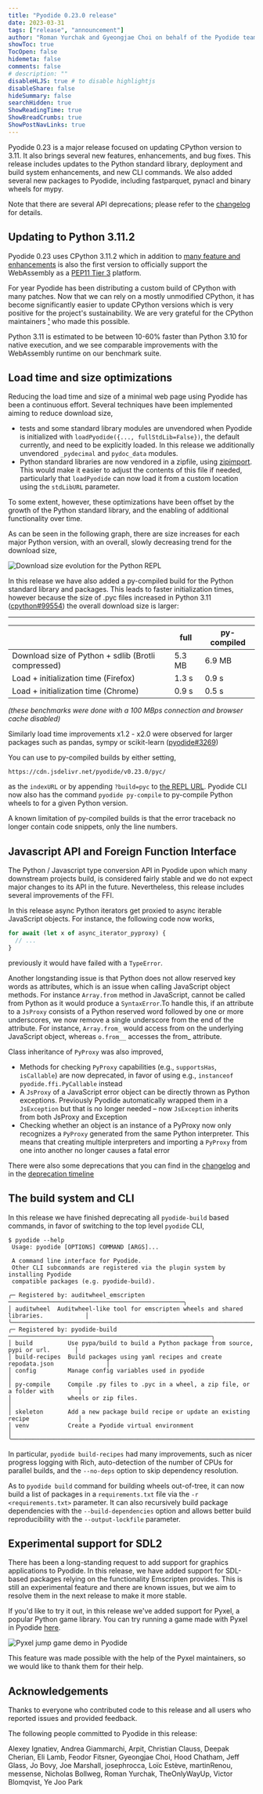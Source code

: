 ```yaml
---
title: "Pyodide 0.23.0 release"
date: 2023-03-31
tags: ["release", "announcement"]
author: "Roman Yurchak and Gyeongjae Choi on behalf of the Pyodide team"
showToc: true
TocOpen: false
hidemeta: false
comments: false
# description: ""
disableHLJS: true # to disable highlightjs
disableShare: false
hideSummary: false
searchHidden: true
ShowReadingTime: true
ShowBreadCrumbs: true
ShowPostNavLinks: true
---
```


Pyodide 0.23 is a major release focused on updating CPython version to 3.11. It
also brings several new features, enhancements, and bug fixes. This
release includes updates to the Python standard library, deployment and build
system enhancements, and new CLI commands. We also added several new packages
to Pyodide, including fastparquet, pynacl and binary wheels for mypy.

Note that there are several API deprecations; please refer to the
[changelog](https://pyodide.org/en/stable/project/changelog.html#version-0-23-0)
for details.

## Updating to Python 3.11.2

Pyodide 0.23 uses CPython 3.11.2 which in addition to [many feature and
enhancements](https://docs.python.org/3/whatsnew/3.11.html) is also the first
version to officially support the WebAssembly as a [PEP11 Tier
3](https://peps.python.org/pep-0011/#tier-3) platform.

For year Pyodide has been distributing a custom build of CPython with many patches.
Now that we can rely on a mostly unmodified CPython, it has become significantly easier
to update CPython versions which is very positive for the
project's sustainability. We are very grateful for the CPython maintainers
[¹](https://blog.pyodide.org/posts/0.22-release/#acknowledgements) who made this possible.

Python 3.11 is estimated to be between 10-60% faster than Python 3.10 for
native execution, and we see comparable improvements with the WebAssembly
runtime on our benchmark suite.

## Load time and size optimizations

Reducing the load time and size of a minimal web page using Pyodide has been a
continuous effort. Several techniques have been implemented aiming to reduce
download size,
 - tests and some standard library modules are unvendored when Pyodide is
   initialized with `loadPyodide({..., fullStdLib=False})`, the default
   currently, and need to be explicitly loaded. In this release we additionally
   unvendored `_pydecimal` and `pydoc_data` modules.
 - Python standard libraries are now vendored in a zipfile,
   using [zipimport](https://docs.python.org/3/library/zipimport.html).
   This would make it easier to adjust the contents of this file if needed,
   particularly that `loadPyodide` can now load it from a custom location
   using the `stdLibURL` parameter.

To some extent, however, these optimizations have been offset by the
growth of the Python standard library, and the enabling of additional
functionality over time. 

As can be seen in the following graph, there are size increases for each major
Python version, with an overall, slowly decreasing trend for the download size,

<img src="download_size_evolution.webp" alt="Download size evolution for the Python REPL" />

In this release we have also added a py-compiled build for the Python standard
library and packages. This leads to faster initialization times, however
because the size of .pyc files increased in Python 3.11
([cpython#99554](https://github.com/python/cpython/issues/99554)) the overall
download size is larger:

--------------------------------------------
|        | full | py-compiled |
|--------|------|-------------|
| Download size of Python + sdlib (Brotli compressed) |  5.3 MB |      6.9 MB    | 
| Load + initialization time (Firefox) |  1.3 s |      0.9 s    |
| Load + initialization time (Chrome)  |  0.9 s |      0.5 s    |

*(these benchmarks were done with a 100 MBps connection and browser cache disabled)*

Similarly load time improvements x1.2 - x2.0 were observed for larger packages
such as pandas, sympy or scikit-learn
([pyodide#3269](https://github.com/pyodide/pyodide/issues/3269))

You can use to py-compiled builds by either setting,
```
https://cdn.jsdelivr.net/pyodide/v0.23.0/pyc/
```
as the `indexURL` or by appending `?build=pyc` to [the REPL
URL](https://pyodide.org/en/stable/console.html?build=pyc). Pyodide CLI now
also has the command `pyodide py-compile` to py-compile Python wheels to for a
given Python version.

A known limitation of py-compiled builds is that the error traceback no longer
contain code snippets, only the line numbers.

## Javascript API and Foreign Function Interface

The Python / Javascript type conversion API in Pyodide upon which many
downstream projects build, is considered fairly stable and we do not expect
major changes to its API in the future. Nevertheless, this release includes
several improvements of the FFI.

In this release async Python iterators get proxied to async iterable JavaScript
objects. For instance, the following code now works,

```javascript
for await (let x of async_iterator_pyproxy) {
  // ...
}
```
previously it would have failed with a `TypeError`.

Another longstanding issue is that Python does not allow reserved key words as
attributes, which is an issue when calling JavaScript object methods.  For
instance `Array.from` method in JavaScript, cannot be called from Python as it
would produce a `SyntaxError`.To handle this, if an attribute to a `JsProxy`
consists of a Python reserved word followed by one or more underscores, we now
remove a single underscore from the end of the attribute. For instance,
`Array.from_` would access from on the underlying JavaScript object, whereas
`o.from__` accesses the from_ attribute.

Class inheritance of `PyProxy` was also improved,
 - Methods for checking `PyProxy` capabilities (e.g., `supportsHas`,
   `isCallable`) are now deprecated, in favor of using e.g., `instanceof
   pyodide.ffi.PyCallable` instead
 - A `JsProxy` of a JavaScript error object can be directly thrown as Python
   exceptions. Previously Pyodide automatically wrapped them in a `JsException`
   but that is no longer needed – now `JsException` inherits from both JsProxy
   and Exception
 - Checking whether an object is an instance of a PyProxy now only recognizes a
   `PyProxy` generated from the same Python interpreter. This means that creating
   multiple interpreters and importing a `PyProxy` from one into another no
   longer causes a fatal error

There were also some deprecations that you can find in the
[changelog](https://pyodide.org/en/stable/project/changelog.html) and in the
[deprecation
timeline](https://pyodide.org/en/stable/project/deprecation-timeline.html)



## The build system and CLI

In this release we have finished deprecating all `pyodide-build` based
commands, in favor of switching to the top level `pyodide` CLI,
```
$ pyodide --help
 Usage: pyodide [OPTIONS] COMMAND [ARGS]...                                                
                                                                                           
 A command line interface for Pyodide.                                                     
 Other CLI subcommands are registered via the plugin system by installing Pyodide          
 compatible packages (e.g. pyodide-build).                                                 
                                                                                           
╭─ Registered by: auditwheel_emscripten ──────────────────────────────────────────────────╮
│ auditwheel  Auditwheel-like tool for emscripten wheels and shared libraries.            │
╰─────────────────────────────────────────────────────────────────────────────────────────╯
╭─ Registered by: pyodide-build ──────────────────────────────────────────────────────────╮
│ build          Use pypa/build to build a Python package from source, pypi or url.       │
│ build-recipes  Build packages using yaml recipes and create repodata.json               │
│ config         Manage config variables used in pyodide                                  │
│ py-compile     Compile .py files to .pyc in a wheel, a zip file, or a folder with       │
│                wheels or zip files.                                                     │
│ skeleton       Add a new package build recipe or update an existing recipe              │
│ venv           Create a Pyodide virtual environment                                     │
╰─────────────────────────────────────────────────────────────────────────────────────────╯
```

In particular, `pyodide build-recipes` had many improvements, such as nicer
progress logging with Rich, auto-detection of the number of CPUs for parallel
builds, and the `--no-deps` option to skip dependency resolution.

As to `pyodide build` command for building wheels out-of-tree, it can now
build a list of packages in a `requirements.txt` file via the `-r
<requirements.txt>` parameter. It can also recursively build package
dependencies with the `--build-dependencies` option and allows better build
reproducibility with the `--output-lockfile` parameter.

## Experimental support for SDL2

There has been a long-standing request to add support for graphics applications
to Pyodide. In this release, we have added support for SDL-based packages
relying on the functionality Emscripten provides.
This is still an experimental feature and there are known issues,
but we aim to resolve them in the next release to make it more stable.

If you'd like to try it out, in this release we've added support for Pyxel,
a popular Python game library. You can try running a game made with Pyxel in Pyodide
[here](https://ryanking13.github.io/pyodide-pyxel-test/).

<img src="pyxel-jumpgame.gif" alt="Pyxel jump game demo in Pyodide" />

This feature was made possible with the help of the Pyxel maintainers,
so we would like to thank them for their help.

## Acknowledgements

Thanks to everyone who contributed code to this release and all users who
reported issues and provided feedback. 

The following people committed to Pyodide in this release:

Alexey Ignatiev, Andrea Giammarchi, Arpit, Christian Clauss, Deepak Cherian,
Eli Lamb, Feodor Fitsner, Gyeongjae Choi, Hood Chatham, Jeff Glass, Jo Bovy,
Joe Marshall, josephrocca, Loïc Estève, martinRenou, messense, Nicholas
Bollweg, Roman Yurchak, TheOnlyWayUp, Victor Blomqvist, Ye Joo Park
